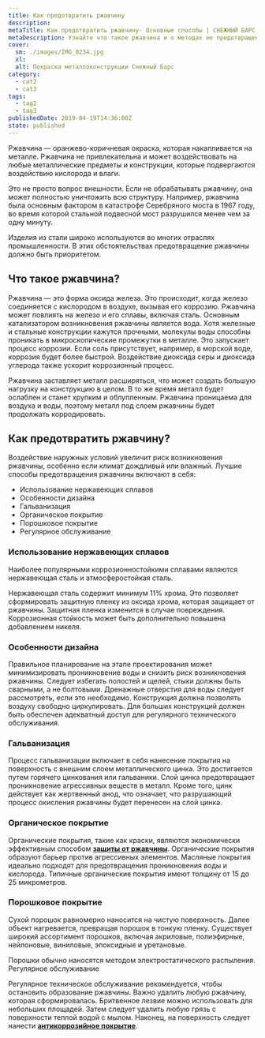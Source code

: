 ```yaml
---
title: Как предотвратить ржавчину
description: 
metaTitle: Как предотвратить ржавчину- Основные способы | СНЕЖНЫЙ БАРС
metaDescription: Узнайте что такое ржавчина и о методах ее предотвращения. Как защитить металлоконструкции от ржавчины промышленными альпинистами
cover:
  sm: ./images/IMG_0234.jpg
  xl: 
  alt: Покраска металлоконструкции Снежный Барс
category:
  - cat2
  - cat3
tags:
  - tag2
  - tag3
publishedDate: 2019-04-19T14:36:00Z
state: published    
---
```

Ржавчина — оранжево-коричневая окраска, которая накапливается на металле. Ржавчина не привлекательна и может воздействовать на любые металлические предметы и конструкции, которые подвергаются воздействию кислорода и влаги.

Это не просто вопрос внешности. Если не обрабатывать ржавчину, она может полностью уничтожить всю структуру. Например, ржавчина была основным фактором в катастрофе Серебряного моста в 1967 году, во время которой стальной подвесной мост разрушился менее чем за одну минуту.

Изделия из стали широко используются во многих отраслях промышленности. В этих обстоятельствах предотвращение ржавчины должно быть приоритетом.

## Что такое ржавчина?

Ржавчина — это форма оксида железа. Это происходит, когда железо соединяется с кислородом в воздухе, вызывая его коррозию. Ржавчина может повлиять на железо и его сплавы, включая сталь. Основным катализатором возникновения ржавчины является вода. Хотя железные и стальные конструкции кажутся прочными, молекулы воды способны проникать в микроскопические промежутки в металле. Это запускает процесс коррозии. Если соль присутствует, например, в морской воде, коррозия будет более быстрой. Воздействие диоксида серы и диоксида углерода также ускорит коррозионный процесс.

Ржавчина заставляет металл расширяться, что может создать большую нагрузку на конструкцию в целом. В то же время металл будет ослаблен и станет хрупким и облупленным. Ржавчина проницаема для воздуха и воды, поэтому металл под слоем ржавчины будет продолжать корродировать.

## Как предотвратить ржавчину?

Воздействие наружных условий увеличит риск возникновения ржавчины, особенно если климат дождливый или влажный. Лучшие способы предотвращения ржавчины включают в себя:

* Использование нержавеющих сплавов
* Особенности дизайна
* Гальванизация
* Органическое покрытие
* Порошковое покрытие
* Регулярное обслуживание

### Использование нержавеющих сплавов

Наиболее популярными коррозионностойкими сплавами являются нержавеющая сталь и атмосферостойкая сталь.

Нержавеющая сталь содержит минимум 11% хрома. Это позволяет сформировать защитную пленку из оксида хрома, которая защищает от ржавчины. Защитная пленка изменится в случае повреждения. Коррозионная стойкость может быть дополнительно повышена добавлением никеля.

### Особенности дизайна

Правильное планирование на этапе проектирования может минимизировать проникновение воды и снизить риск возникновения ржавчины. Следует избегать полостей и щелей, стыки должны быть сварными, а не болтовыми. Дренажные отверстия для воды следует рассмотреть, если это необходимо. Конструкция должна позволять воздуху свободно циркулировать. Для больших конструкций должен быть обеспечен адекватный доступ для регулярного технического обслуживания.

### Гальванизация

Процесс гальванизации включает в себя нанесение покрытия на поверхность с внешним слоем металлического цинка. Это достигается путем горячего цинкования или гальваники. Слой цинка предотвращает проникновение агрессивных веществ в металл. Кроме того, цинк действует как жертвенный анод, что означает, что разрушающий процесс окисления ржавчины будет перенесен на слой цинка.

### Органическое покрытие

Органические покрытия, такие как краски, являются экономически эффективным способом **[защиты от ржавчины](/pokraska-metalla)**. Органические покрытия образуют барьер против агрессивных элементов. Масляные покрытия идеально подходят для предотвращения проникновения воды и кислорода. Типичные органические покрытия имеют толщину от 15 до 25 микрометров.

### Порошковое покрытие

Сухой порошок равномерно наносится на чистую поверхность. Далее объект нагревается, превращая порошок в тонкую пленку. Существует широкий ассортимент порошков, включая акриловые, полиэфирные, нейлоновые, виниловые, эпоксидные и уретановые.

Порошки обычно наносятся методом электростатического распыления. Регулярное обслуживание

Регулярное техническое обслуживание рекомендуется, чтобы остановить образование ржавчины. Важно удалить любую ржавчину, которая сформировалась. Бритвенное лезвие можно использовать для небольших площадей. Затем следует удалить любую грязь с поверхности теплой водой с мылом. Наконец, на поверхность следует нанести **[антикоррозийное покрытие](/nanesenie-specialnyx-pokrytij)**.
